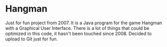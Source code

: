 Hangman
=======

Just for fun project from 2007. It is a Java program for the game Hangman with a Graphical User Interface. There is a lot of things that could be optimized in this code, it hasn't been touched since 2008. Decided to upload to Git just for fun.

